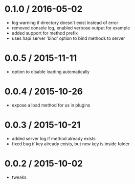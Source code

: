 
0.1.0 / 2016-05-02
==================

  * log warning if directory doesn't exist instead of error
  * removed console log, enabled verbose output for example
  * added support for method prefix
  * uses hapi server 'bind' option to bind methods to server

0.0.5 / 2015-11-11
==================

  * option to disable loading automatically

0.0.4 / 2015-10-26
==================

  * expose a load method for us in plugins

0.0.3 / 2015-10-21
==================

  * added server log if method already exists
  * fixed bug if key already exists, but new key is inside folder

0.0.2 / 2015-10-02
==================

  * tweaks
